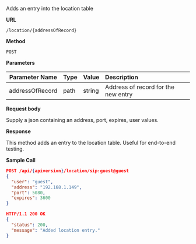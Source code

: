 Adds an entry into the location table

**URL**

`/location/{addressOfRecord}`

**Method**

`POST`

**Parameters**

| Parameter Name | Type   | Value | Description
| ---  | :--------- |  :--------- |  :--------- |
| addressOfRecord |  path | string | Address of record for the new entry |

**Request body**

Supply a json containing an address, port, expires, user values.

**Response**

This method adds an entry to the location table. Useful for end-to-end testing.

**Sample Call**

```json
POST /api/{apiversion}/location/sip:guest@guest
{
  "user": "guest",
  "address": "192.168.1.149",
  "port": 5080,
  "expires": 3600
}

HTTP/1.1 200 OK
{  
  "status": 200,
  "message": "Added location entry."
}
```
